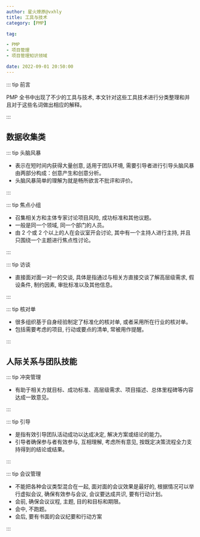 ```yaml
---
author: 星火燎原@vxhly
title: 工具与技术
category: [PMP]

tag:

- PMP
- 项目管理
- 项目管理知识领域

date: 2022-09-01 20:50:00
---
```


::: tip 前言

PMP 全书中出现了不少的工具与技术, 本文针对这些工具技术进行分类整理和并且对于这些名词做出相应的解释。

:::

<!-- more -->

## 数据收集类

::: tip 头脑风暴

- 表示在短时间内获得大量创意, 适用于团队环境, 需要引导者进行引导头脑风暴由两部分构成：创意产生和创意分析。
- 头脑风暴简单的理解为就是畅所欲言不批评和评价。

:::

::: tip 焦点小组

- 召集相关方和主体专家讨论项目风险, 成功标准和其他议题。
- 一般是同一个领域, 同一个部门的人员。
- 由 2 个或 2 个以上的人在会议室开会讨论, 其中有一个主持人进行主持, 并且只围绕一个主题进行焦点性讨论。

:::

::: tip 访谈

- 直接面对面一对一的交谈, 具体是指通过与相关方直接交谈了解高层级需求, 假设条件, 制约因素, 审批标准以及其他信息。

:::

::: tip 核对单

- 很多组织基于自身经验制定了标准化的核对单, 或者采用所在行业的核对单。
- 包括需要考虑的项目, 行动或要点的清单, 常被用作提醒。

:::

## 人际关系与团队技能

::: tip 冲突管理

- 有助于相关方就目标、成功标准、高层级需求、项目描述、总体里程碑等内容达成一致意见。

:::

::: tip 引导

- 是指有效引导团队活动成功以达成决定, 解决方案或结论的能力。
- 引导者确保参与者有效参与, 互相理解, 考虑所有意见, 按既定决策流程全力支持得到的结论或结果。

:::

::: tip 会议管理

- 不能把各种会议类型混合在一起, 面对面的会议效果是最好的, 根据情况可以举行虚拟会议, 确保有效参与会议, 会议要达成共识,
  要有行动计划。
- 会前, 确保会议议程, 主题, 目的和目标和期限。
- 会中, 不跑题。
- 会后, 要有书面的会议纪要和行动方案

:::
